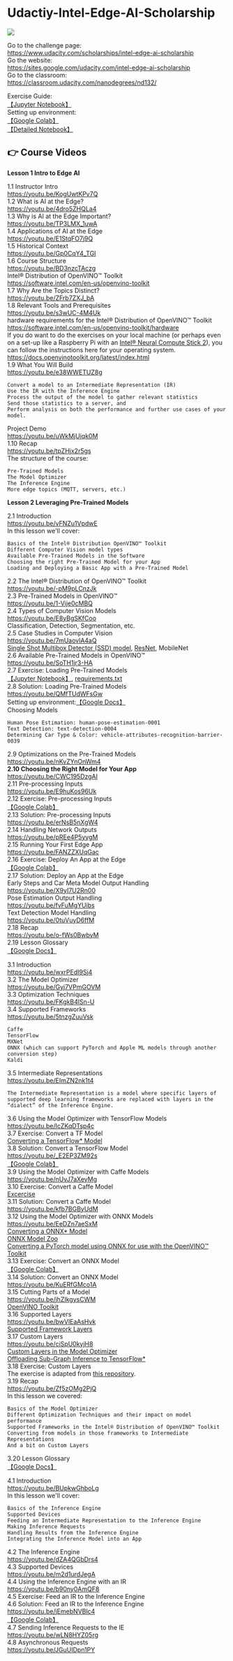 ﻿# Udactiy-Intel-Edge-AI-Scholarship

<img src="https://github.com/Nov05/pictures/blob/master/Udacity/2019-12-19%20Intel%20Edge/2019-12-19%2014_14_21-Udacity%20_%20Udacity.png?raw=true">   
  
Go to the challenge page:     
https://www.udacity.com/scholarships/intel-edge-ai-scholarship     
Go the website:    
https://sites.google.com/udacity.com/intel-edge-ai-scholarship       
Go to the classroom:   
https://classroom.udacity.com/nanodegrees/nd132/    

Exercise Guide:     
[【Jupyter Notebook】](https://github.com/Nov05/Udactiy-Intel-Edge-AI-Scholarship/blob/master/content/2.07.guide.ipynb)       
Setting up environment:      
[【Google Colab】](https://colab.research.google.com/drive/1c4TaPUMlcbLhJgHIIwEatrFIozQi2xzn)        
[【Detailed Notebook】](https://colab.research.google.com/drive/1Qm9AnHoUcN6s738bo7pmJxp10nmOq8O-)       

## :point_right: Course Videos   

**Lesson 1 Intro to Edge AI**   

1.1 Instructor Intro   
https://youtu.be/KogUwtKPv7Q   
1.2 What is AI at the Edge?       
https://youtu.be/4dro5ZHQLa4     
1.3 Why is AI at the Edge Important?     
https://youtu.be/TP3LMX_1uwA    
1.4 Applications of AI at the Edge    
https://youtu.be/E1StqFO7j9Q   
1.5 Historical Context    
https://youtu.be/Gp0CqY4_TGI     
1.6 Course Structure    
https://youtu.be/BD3nzcTAczg   
Intel® Distribution of OpenVINO™ Toolkit    
https://software.intel.com/en-us/openvino-toolkit       
1.7 Why Are the Topics Distinct?    
https://youtu.be/ZFrb7ZXJ_bA   
1.8 Relevant Tools and Prerequisites    
https://youtu.be/s3wUC-4M4Uk     
hardware requirements for the Intel® Distribution of OpenVINO™ Toolkit    
https://software.intel.com/en-us/openvino-toolkit/hardware    
If you do want to do the exercises on your local machine (or perhaps even on a set-up like a Raspberry Pi with an [Intel® Neural Compute Stick 2](https://software.intel.com/en-us/articles/intel-neural-compute-stick-2-and-open-source-openvino-toolkit)), you can follow the instructions here for your operating system.    
https://docs.openvinotoolkit.org/latest/index.html      
1.9 What You Will Build      
https://youtu.be/e38WWETUZ8g    
```
Convert a model to an Intermediate Representation (IR)
Use the IR with the Inference Engine
Process the output of the model to gather relevant statistics
Send those statistics to a server, and
Perform analysis on both the performance and further use cases of your model.
```
Project Demo    
https://youtu.be/uWkMjUiqk0M   
1.10 Recap   
https://youtu.be/tpZHjx2r5gs    
The structure of the course:     
```
Pre-Trained Models
The Model Optimizer
The Inference Engine
More edge topics (MQTT, servers, etc.)
```

**Lesson 2 Leveraging Pre-Trained Models**   

2.1 Introduction   
https://youtu.be/vFNZu1VpdwE    
In this lesson we'll cover:   
```
Basics of the Intel® Distribution OpenVINO™ Toolkit
Different Computer Vision model types
Available Pre-Trained Models in the Software
Choosing the right Pre-Trained Model for your App
Loading and Deploying a Basic App with a Pre-Trained Model
```
2.2 The Intel® Distribution of OpenVINO™ Toolkit   
https://youtu.be/-pM9pLCnzJk    
2.3 Pre-Trained Models in OpenVINO™    
https://youtu.be/1-Vije0cMBQ   
2.4 Types of Computer Vision Models    
https://youtu.be/E8yBgSKfCoo    
Classification, Detection, Segmentation, etc.    
2.5 Case Studies in Computer Vision    
https://youtu.be/7mUaovlA4aQ     
[Single Shot Multibox Detector (SSD) model](https://arxiv.org/abs/1512.02325), [ResNet](https://arxiv.org/pdf/1512.03385.pdf), MobileNet     
2.6 Available Pre-Trained Models in OpenVINO™    
https://youtu.be/SoTH1jr3-HA    
2.7 Exercise: Loading Pre-Trained Models     
[【Jupyter Notebook】](https://github.com/Nov05/Udactiy-Intel-Edge-AI-Scholarship/blob/master/content/2.07.guide.ipynb), [requirements.txt](  
https://github.com/Nov05/Udactiy-Intel-Edge-AI-Scholarship/blob/master/content/requirements.txt)           
2.8 Solution: Loading Pre-Trained Models    
https://youtu.be/QMfTUdWFsGw   
Setting up environment:[【Google Docs】](https://docs.google.com/document/d/13wwk-eQJAZOph8uBDWabZwcKWpsv0YraLzU7zLgjxB4/)    
Choosing Models   
```
Human Pose Estimation: human-pose-estimation-0001
Text Detection: text-detection-0004
Determining Car Type & Color: vehicle-attributes-recognition-barrier-0039
```   
2.9 Optimizations on the Pre-Trained Models    
https://youtu.be/nKvZYnOnWm4    
**2.10 Choosing the Right Model for Your App**   
https://youtu.be/CWC195DzgAI   
2.11 Pre-processing Inputs    
https://youtu.be/E9huKos96Uk   
2.12 Exercise: Pre-processing Inputs    
[【Google Colab】](https://colab.research.google.com/drive/199uSnvkpN2Zy7cLXLCkPZ1S8hcc9NgwT)   
2.13 Solution: Pre-processing Inputs     
https://youtu.be/erNsB5nXgW4    
2.14 Handling Network Outputs   
https://youtu.be/pREe4P5yygM      
2.15 Running Your First Edge App    
https://youtu.be/FANZZXUqGac    
2.16 Exercise: Deploy An App at the Edge    
[【Google Colab】](https://colab.research.google.com/drive/1Qm9AnHoUcN6s738bo7pmJxp10nmOq8O-)   
2.17 Solution: Deploy an App at the Edge   
Early Steps and Car Meta Model Output Handling        
https://youtu.be/X9yI7U2Rn00     
Pose Estimation Output Handling    
https://youtu.be/fvFuMgYUibs    
Text Detection Model Handling   
https://youtu.be/0tuVuyD6ffM    
2.18 Recap          
https://youtu.be/o-fWs0BwbyM      
2.19 Lesson Glossary    
[【Google Docs】](https://docs.google.com/document/d/1baou2YgpwyMzcBBK-i00y02b2fWFuVLo4iuPYbP3f4s/edit?usp=sharing)   

3.1 Introduction  
https://youtu.be/wxrPEdI9Sj4   
3.2 The Model Optimizer   
https://youtu.be/Gyj7VPmGOVM   
3.3 Optimization Techniques   
https://youtu.be/FKgkB4lSn-U  
3.4 Supported Frameworks   
https://youtu.be/5tnzgZuuVsk   
```
Caffe
TensorFlow
MXNet
ONNX (which can support PyTorch and Apple ML models through another conversion step)
Kaldi
```  
3.5 Intermediate Representations    
https://youtu.be/EImZN2nk1t4    
```
The Intermediate Representation is a model where specific layers of 
supported deep learning frameworks are replaced with layers in the 
“dialect” of the Inference Engine.
```  
3.6 Using the Model Optimizer with TensorFlow Models   
https://youtu.be/IcZKqDTsp4c    
3.7 Exercise: Convert a TF Model   
[Converting a TensorFlow* Model](https://docs.openvinotoolkit.org/latest/_docs_MO_DG_prepare_model_convert_model_Convert_Model_From_TensorFlow.html)     
3.8 Solution: Convert a TensorFlow Model    
https://youtu.be/_E2EP3ZM92s     
[【Google Colab】](https://colab.research.google.com/drive/1xla23daYYbTIfbdHF0nyHzHyoAvVtyaG?authuser=1#scrollTo=kvDtOZaG9_2p&line=2&uniqifier=1)     
3.9 Using the Model Optimizer with Caffe Models     
https://youtu.be/nUvJ7aXeyMg    
3.10 Exercise: Convert a Caffe Model    
[Excercise](https://github.com/Nov05/Udactiy-Intel-Edge-AI-Scholarship/tree/master/exercise/004_converting_caffe_model)    
3.11 Solution: Convert a Caffe Model    
https://youtu.be/kfb7BGByUdM     
3.12 Using the Model Optimizer with ONNX Models    
https://youtu.be/EeDZn7aeSxM    
[Converting a ONNX* Model](https://docs.openvinotoolkit.org/latest/_docs_MO_DG_prepare_model_convert_model_Convert_Model_From_ONNX.html)    
[ONNX Model Zoo](https://github.com/onnx/models)   
[Converting a PyTorch model using ONNX for use with the OpenVINO™ Toolkit](https://michhar.github.io/convert-pytorch-onnx/)     
3.13 Exercise: Convert an ONNX Model   
[【Google Colab】](https://colab.research.google.com/drive/1xla23daYYbTIfbdHF0nyHzHyoAvVtyaG?authuser=1#scrollTo=_O9xuojjyg4S)    
3.14 Solution: Convert an ONNX Model   
https://youtu.be/KuERfGMco1A    
3.15 Cutting Parts of a Model    
https://youtu.be/jhZIkgysCWM    
[OpenVINO Toolkit](https://docs.openvinotoolkit.org/latest/_docs_MO_DG_prepare_model_convert_model_Cutting_Model.html)   
3.16 Supported Layers   
https://youtu.be/bwVlEaAsHvk   
[Supported Framework Layers](https://docs.openvinotoolkit.org/latest/_docs_MO_DG_prepare_model_Supported_Frameworks_Layers.html)    
3.17 Custom Layers   
https://youtu.be/ciSpU0kyjH8   
[Custom Layers in the Model Optimizer](https://docs.openvinotoolkit.org/latest/_docs_MO_DG_prepare_model_customize_model_optimizer_Customize_Model_Optimizer.html)   
[Offloading Sub-Graph Inference to TensorFlow*](https://docs.openvinotoolkit.org/latest/_docs_MO_DG_prepare_model_customize_model_optimizer_Offloading_Sub_Graph_Inference.html)   
3.18 Exercise: Custom Layers  
The exercise is adapted from [this repository](https://github.com/david-drew/OpenVINO-Custom-Layers).    
3.19 Recap   
https://youtu.be/Zf5zOMg2PjQ       
In this lesson we covered:     
```
Basics of the Model Optimizer
Different Optimization Techniques and their impact on model performance
Supported Frameworks in the Intel® Distribution of OpenVINO™ Toolkit
Converting from models in those frameworks to Intermediate Representations
And a bit on Custom Layers    
```
3.20 Lesson Glossary    
[【Google Docs】](https://docs.google.com/document/d/1baou2YgpwyMzcBBK-i00y02b2fWFuVLo4iuPYbP3f4s/edit?usp=sharing)   

4.1 Introduction   
https://youtu.be/BUpkwGhboLg   
In this lesson we'll cover:   
```
Basics of the Inference Engine
Supported Devices
Feeding an Intermediate Representation to the Inference Engine
Making Inference Requests
Handling Results from the Inference Engine
Integrating the Inference Model into an App   
```   
4.2 The Inference Engine    
https://youtu.be/dZA4QGbDrs4    
4.3 Supported Devices   
https://youtu.be/m2d1urdJegA     
4.4 Using the Inference Engine with an IR     
https://youtu.be/b90ny0AmQF8    
4.5 Exercise: Feed an IR to the Inference Engine      
4.6 Solution: Feed an IR to the Inference Engine   
https://youtu.be/jEmebNVBlc4    
[【Google Colab】](https://colab.research.google.com/drive/1xla23daYYbTIfbdHF0nyHzHyoAvVtyaG?authuser=1#scrollTo=_ihlOQq_D-FK&line=2&uniqifier=1)    
4.7 Sending Inference Requests to the IE    
https://youtu.be/wLN8HYZ05rg   
4.8 Asynchronous Requests   
https://youtu.be/JGuUIDpn1PY    





   







   














 

   


























     
   





  
 

 



       

   


     


 














